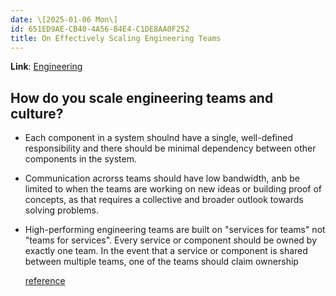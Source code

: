 ```yaml
---
date: \[2025-01-06 Mon\]
id: 651ED9AE-CB40-4A56-B4E4-C1DE8AA0F252
title: On Effectively Scaling Engineering Teams
---
```


**Link**: [Engineering](id:CC58D5BD-1B6F-4464-AFC2-C805ED1B425D)

## How do you scale engineering teams and culture?

- Each component in a system shoulnd have a single, well-defined
  responsibility and there should be minimal dependency between other
  components in the system.

- Communication acrorss teams should have low bandwidth, anb be limited
  to when the teams are working on new ideas or building proof of
  concepts, as that requires a collective and broader outlook towards
  solving problems.

- High-performing engineering teams are built on \"services for teams\"
  not \"teams for services\". Every service or component should be owned
  by exactly one team. In the event that a service or component is
  shared between multiple teams, one of the teams should claim ownership

  [reference](https://leaddev.com/velocity/8-principles-effectively-scaling-engineering-teams)
